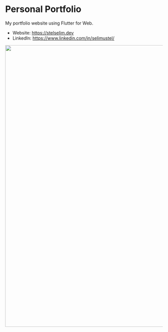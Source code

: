 # Personal Portfolio 

My portfolio website using Flutter for Web.

* Website: https://stelselim.dev
* LinkedIn: https://www.linkedin.com/in/selimustel/

<img src="https://github.com/stelselim/stelselim.github.io/blob/master/webpage.png" width=900/>
